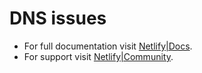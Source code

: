 # DNS issues

* For full documentation visit [Netlify|Docs](https://docs.netlify.com/domains-https/custom-domains/).
* For support visit [Netlify|Community](https://community.netlify.com).
